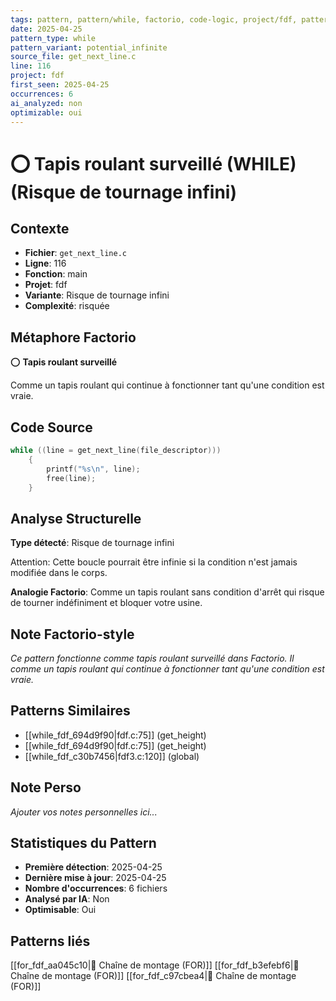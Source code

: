 ```yaml
---
tags: pattern, pattern/while, factorio, code-logic, project/fdf, pattern/variant/potential_infinite
date: 2025-04-25
pattern_type: while
pattern_variant: potential_infinite
source_file: get_next_line.c
line: 116
project: fdf
first_seen: 2025-04-25
occurrences: 6
ai_analyzed: non
optimizable: oui
---
```


# ⭕ Tapis roulant surveillé (WHILE) (Risque de tournage infini)

## Contexte
- **Fichier**: `get_next_line.c`
- **Ligne**: 116
- **Fonction**: main
- **Projet**: fdf
- **Variante**: Risque de tournage infini
- **Complexité**: risquée

## Métaphore Factorio
⭕ **Tapis roulant surveillé**

Comme un tapis roulant qui continue à fonctionner tant qu'une condition est vraie.

## Code Source
```c
while ((line = get_next_line(file_descriptor)))
	{
		printf("%s\n", line);
		free(line);
	}
```

## Analyse Structurelle
**Type détecté**: Risque de tournage infini

Attention: Cette boucle pourrait être infinie si la condition n'est jamais modifiée dans le corps.

**Analogie Factorio**:
Comme un tapis roulant sans condition d'arrêt qui risque de tourner indéfiniment et bloquer votre usine.

## Note Factorio-style
*Ce pattern fonctionne comme tapis roulant surveillé dans Factorio. Il comme un tapis roulant qui continue à fonctionner tant qu'une condition est vraie.*

## Patterns Similaires
- [[while_fdf_694d9f90|fdf.c:75]] (get_height)
- [[while_fdf_694d9f90|fdf.c:75]] (get_height)
- [[while_fdf_c30b7456|fdf3.c:120]] (global)

## Note Perso
*Ajouter vos notes personnelles ici...*

## Statistiques du Pattern
- **Première détection**: 2025-04-25
- **Dernière mise à jour**: 2025-04-25
- **Nombre d'occurrences**: 6 fichiers
- **Analysé par IA**: Non
- **Optimisable**: Oui

## Patterns liés
[[for_fdf_aa045c10|🔄 Chaîne de montage (FOR)]]
[[for_fdf_b3efebf6|🔄 Chaîne de montage (FOR)]]
[[for_fdf_c97cbea4|🔄 Chaîne de montage (FOR)]]
